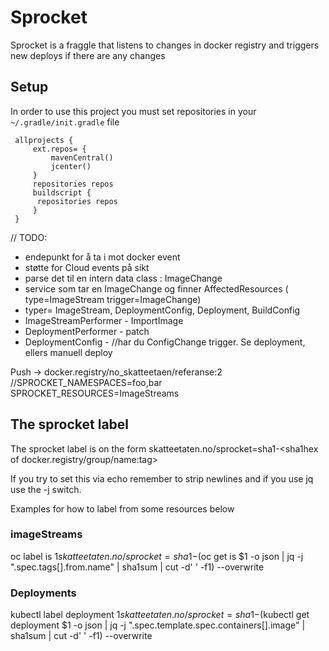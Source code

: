 # Sprocket

Sprocket is a fraggle that listens to changes in docker registry and triggers new deploys if there are any changes

 ## Setup
 
 In order to use this project you must set repositories in your `~/.gradle/init.gradle` file
 
     allprojects {
         ext.repos= {
             mavenCentral()
             jcenter()
         }
         repositories repos
         buildscript {
          repositories repos
         }
     }

// TODO:

 - endepunkt for å ta i mot docker event
  - støtte for Cloud events på sikt
 - parse det til en intern data class : ImageChange
 - service som tar en ImageChange og finner AffectedResources ( type=ImageStream trigger=ImageChange)
  - typer= ImageStream, DeploymentConfig, Deployment, BuildConfig
 - ImageStreamPerformer - ImportImage
 - DeploymentPerformer - patch
 - DeploymentConfig - //har du ConfigChange trigger. Se deployment, ellers manuell deploy
 
 
Push -> docker.registry/no_skatteetaen/referanse:2
//SPROCKET_NAMESPACES=foo,bar
SPROCKET_RESOURCES=ImageStreams




## The sprocket label

The sprocket label is on the form
skatteetaten.no/sprocket=sha1-<sha1hex of docker.registry/group/name:tag>

If you try to set this via echo remember to strip newlines and if you use jq use the -j switch.

Examples for how to label from some resources below
    
### imageStreams
oc label is $1 skatteetaten.no/sprocket=sha1-$(oc get is $1 -o json | jq -j ".spec.tags[].from.name" | sha1sum | cut -d' ' -f1) --overwrite

### Deployments
kubectl label deployment $1 skatteetaten.no/sprocket=sha1-$(kubectl get deployment $1 -o json | jq -j ".spec.template.spec.containers[].image" | sha1sum | cut -d' ' -f1) --overwrite
